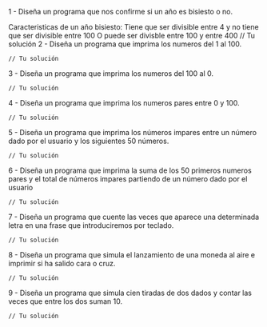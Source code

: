 1 - Diseña un programa que nos confirme si un año es bisiesto o no.

Caracteristicas de un año bisiesto:
Tiene que ser divisible entre 4 y no tiene que ser divisible entre 100
O puede ser divisble entre 100 y entre 400
	// Tu solución
2 - Diseña un programa que imprima los numeros del 1 al 100.

	// Tu solución
3 - Diseña un programa que imprima los numeros del 100 al 0.

	// Tu solución
4 - Diseña un programa que imprima los numeros pares entre 0 y 100.

	// Tu solución
5 - Diseña un programa que imprima los números impares entre un número dado por el usuario y los siguientes 50 números.

	// Tu solución
6 - Diseña un programa que imprima la suma de los 50 primeros numeros pares y el total de números impares partiendo de un número dado por el usuario

	// Tu solución
7 - Diseña un programa que cuente las veces que aparece una determinada letra en una frase que introduciremos por teclado.

	// Tu solución
8 - Diseña un programa que simula el lanzamiento de una moneda al aire e imprimir si ha salido cara o cruz.

	// Tu solución
9 - Diseña un programa que simula cien tiradas de dos dados y contar las veces que entre los dos suman 10.

	// Tu solución
